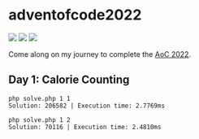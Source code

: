 # adventofcode2022

![](https://img.shields.io/badge/day%20📅-1-blue) ![](https://img.shields.io/badge/stars%20⭐-2-yellow) ![](https://img.shields.io/badge/days%20completed-1-red)

Come along on my journey to complete the [AoC 2022](https://adventofcode.com/).


## Day 1: Calorie Counting
```shell
php solve.php 1 1
Solution: 206582 | Execution time: 2.7769ms

php solve.php 1 2
Solution: 70116 | Execution time: 2.4810ms
```
